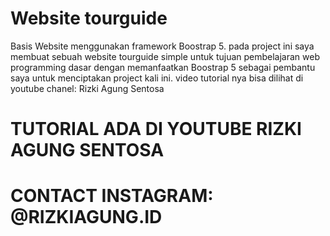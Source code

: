 # Website tourguide
Basis Website menggunakan framework Boostrap 5. pada project ini saya membuat sebuah website tourguide simple untuk tujuan pembelajaran web programming dasar dengan memanfaatkan Boostrap 5 sebagai pembantu saya untuk menciptakan project kali ini. video tutorial nya bisa dilihat di youtube chanel: Rizki Agung Sentosa

# TUTORIAL ADA DI YOUTUBE RIZKI AGUNG SENTOSA
# CONTACT INSTAGRAM: @RIZKIAGUNG.ID
